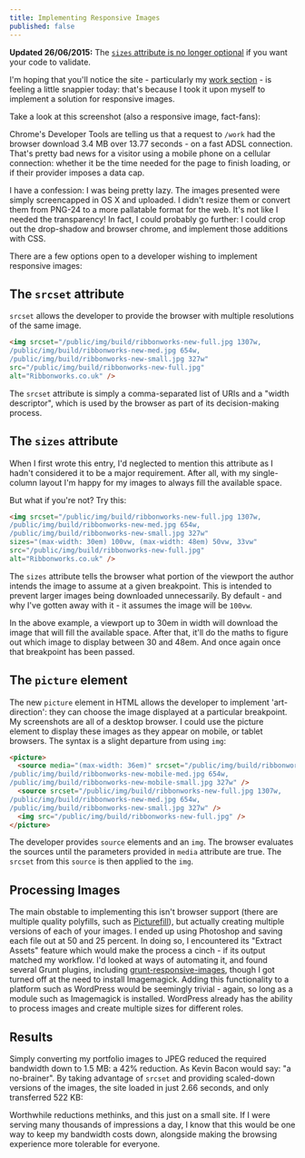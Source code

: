 ```yaml
---
title: Implementing Responsive Images
published: false
---
```


**Updated 26/06/2015:** The [`sizes` attribute is no longer optional](http://alistapart.com/blog/post/article-update-dont-rely-on-default-sizes) if you want your code to validate.

I'm hoping that you'll notice the site - particularly my [work section](/work/) - is feeling a little snappier today: that's because I took it upon myself to implement a solution for responsive images.

Take a look at this screenshot (also a responsive image, fact-fans):

<!-- <img srcset="/public/img/build/site-payload-f.jpg 1197w,
/public/img/build/site-payload-m.jpg 599w,
/public/img/build/site-payload-s.jpg 299w" src="/public/img/build/site-payload-f.jpg" alt="Before: Screenshot showing the network tab within Chrome's Developer Tools" /> -->

Chrome's Developer Tools are telling us that a request to `/work` had the browser download 3.4 MB over 13.77 seconds - on a fast ADSL connection. That's pretty bad news for a visitor using a mobile phone on a cellular connection: whether it be the time needed for the page to finish loading, or if their provider imposes a data cap.

I have a confession: I was being pretty lazy. The images presented were simply screencapped in OS X and uploaded. I didn't resize them or convert them from PNG-24 to a more pallatable format for the web. It's not like I needed the transparency! In fact, I could probably go further: I could crop out the drop-shadow and browser chrome, and implement those additions with CSS.

There are a few options open to a developer wishing to implement responsive images:

## The `srcset` attribute
`srcset` allows the developer to provide the browser with multiple resolutions of the same image.

```html
<img srcset="/public/img/build/ribbonworks-new-full.jpg 1307w,
/public/img/build/ribbonworks-new-med.jpg 654w,
/public/img/build/ribbonworks-new-small.jpg 327w"
src="/public/img/build/ribbonworks-new-full.jpg"
alt="Ribbonworks.co.uk" />
```

The `srcset` attribute is simply a comma-separated list of URIs and a "width descriptor", which is used by the browser as part of its decision-making process.

## The `sizes` attribute
When I first wrote this entry, I'd neglected to mention this attribute as I hadn't considered it to be a major requirement. After all, with my single-column layout I'm happy for my images to always fill the available space.

But what if you're not? Try this:

```html
<img srcset="/public/img/build/ribbonworks-new-full.jpg 1307w,
/public/img/build/ribbonworks-new-med.jpg 654w,
/public/img/build/ribbonworks-new-small.jpg 327w"
sizes="(max-width: 30em) 100vw, (max-width: 48em) 50vw, 33vw"
src="/public/img/build/ribbonworks-new-full.jpg"
alt="Ribbonworks.co.uk" />
```

The `sizes` attribute tells the browser what portion of the viewport the author intends the image to assume at a given breakpoint. This is intended to prevent larger images being downloaded unnecessarily. By default - and why I've gotten away with it - it assumes the image will be `100vw`.

In the above example, a viewport up to 30em in width will download the image that will fill the available space. After that, it'll do the maths to figure out which image to display between 30 and 48em. And once again once that breakpoint has been passed.

## The `picture` element
The new `picture` element in HTML allows the developer to implement 'art-direction': they can choose the image displayed at a particular breakpoint. My screenshots are all of a desktop browser. I could use the picture element to display these images as they appear on mobile, or tablet browsers. The syntax is a slight departure from using `img`:

```html
<picture>
  <source media="(max-width: 36em)" srcset="/public/img/build/ribbonworks-new-mobile-full.jpg 1307w,
/public/img/build/ribbonworks-new-mobile-med.jpg 654w,
/public/img/build/ribbonworks-new-mobile-small.jpg 327w" />
  <source srcset="/public/img/build/ribbonworks-new-full.jpg 1307w,
/public/img/build/ribbonworks-new-med.jpg 654w,
/public/img/build/ribbonworks-new-small.jpg 327w" />
  <img src="/public/img/build/ribbonworks-new-full.jpg" />
</picture>
```

The developer provides `source` elements and an `img`. The browser evaluates the sources until the parameters provided in `media` attribute are true. The `srcset` from this `source` is then applied to the `img`.

## Processing Images
The main obstable to implementing this isn't browser support (there are multiple quality polyfills, such as [Picturefill](https://scottjehl.github.io/picturefill/)), but actually creating multiple versions of each of your images. I ended up using Photoshop and saving each file out at 50 and 25 percent. In doing so, I encountered its "Extract Assets" feature which would make the process a cinch - if its output matched my workflow.
I'd looked at ways of automating it, and found several Grunt plugins, including [grunt-responsive-images](https://www.npmjs.com/package/grunt-responsive-images), though I got turned off at the need to install Imagemagick.
Adding this functionality to a platform such as WordPress would be seemingly trivial - again, so long as a module such as Imagemagick is installed. WordPress already has the ability to process images and create multiple sizes for different roles.

## Results
Simply converting my portfolio images to JPEG reduced the required bandwidth down to 1.5 MB: a 42% reduction. As Kevin Bacon would say: "a no-brainer". By taking advantage of `srcset` and providing scaled-down versions of the images, the site loaded in just 2.66 seconds, and only transferred 522 KB:
<!-- <img srcset="/public/img/build/site-payload-res-f.jpg 1197w,
/public/img/build/site-payload-res-m.jpg 599w,
/public/img/build/site-payload-res-s.jpg 299w" src="/public/img/build/site-payload-res-f.jpg" alt="After: Screenshot showing the network tab within Chrome's Developer Tools" />
 -->
Worthwhile reductions methinks, and this just on a small site. If I were serving many thousands of impressions a day, I know that this would be one way to keep my bandwidth costs down, alongside making the browsing experience more tolerable for everyone.
